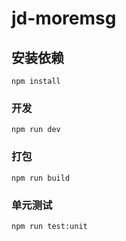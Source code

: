 <!--
 * @Author: isJDongYa
 * @LastEditors: isJDongYa
 * @Date: 2020-12-07 19:31:31
 * @LastEditTime: 2020-12-08 16:02:35
 * @Description: 
-->
# jd-moremsg

## 安装依赖
```
npm install
```

### 开发
```
npm run dev
```

### 打包
```
npm run build
```

### 单元测试
```
npm run test:unit
```

